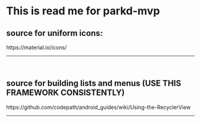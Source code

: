 <h1>This is read me for parkd-mvp</h1>

<h2>source for uniform icons:</h2>
https://material.io/icons/
<hr>
<br>
<h2>source for building lists and menus (USE THIS FRAMEWORK CONSISTENTLY)</h2>
https://github.com/codepath/android_guides/wiki/Using-the-RecyclerView
<hr>
